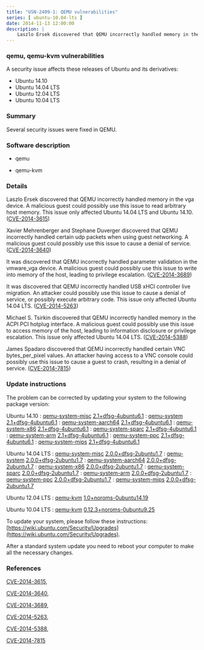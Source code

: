 ```yaml
---
title: "USN-2409-1: QEMU vulnerabilities"
series: [ ubuntu-10.04-lts ]
date: 2014-11-13 12:00:00
description: |
    Laszlo Ersek discovered that QEMU incorrectly handled memory in the vga device. A malicious guest could possibly use this issue to read arbitrary host memory. This issue only affected Ubuntu 14.04 LTS and Ubuntu 14.10. ([CVE-2014-3615](http://people.ubuntu.com/~ubuntu-security/cve/CVE-2014-3615))
--- 
```

 
### qemu, qemu-kvm vulnerabilities

A security issue affects these releases of Ubuntu and its derivatives:

* Ubuntu 14.10
* Ubuntu 14.04 LTS
* Ubuntu 12.04 LTS
* Ubuntu 10.04 LTS

### Summary

Several security issues were fixed in QEMU. 

### Software description

* qemu 

* qemu-kvm 

### Details

Laszlo Ersek discovered that QEMU incorrectly handled memory in the vga device. A malicious guest could possibly use this issue to read arbitrary host memory. This issue only affected Ubuntu 14.04 LTS and Ubuntu 14.10. ([CVE-2014-3615](http://people.ubuntu.com/~ubuntu-security/cve/CVE-2014-3615))

Xavier Mehrenberger and Stephane Duverger discovered that QEMU incorrectly handled certain udp packets when using guest networking. A malicious guest could possibly use this issue to cause a denial of service. ([CVE-2014-3640](http://people.ubuntu.com/~ubuntu-security/cve/CVE-2014-3640))

It was discovered that QEMU incorrectly handled parameter validation in the vmware_vga device. A malicious guest could possibly use this issue to write into memory of the host, leading to privilege escalation. ([CVE-2014-3689](http://people.ubuntu.com/~ubuntu-security/cve/CVE-2014-3689))

It was discovered that QEMU incorrectly handled USB xHCI controller live migration. An attacker could possibly use this issue to cause a denial of service, or possibly execute arbitrary code. This issue only affected Ubuntu 14.04 LTS. ([CVE-2014-5263](http://people.ubuntu.com/~ubuntu-security/cve/CVE-2014-5263))

Michael S. Tsirkin discovered that QEMU incorrectly handled memory in the ACPI PCI hotplug interface. A malicious guest could possibly use this issue to access memory of the host, leading to information disclosure or privilege escalation. This issue only affected Ubuntu 14.04 LTS. ([CVE-2014-5388](http://people.ubuntu.com/~ubuntu-security/cve/CVE-2014-5388))

James Spadaro discovered that QEMU incorrectly handled certain VNC bytes_per_pixel values. An attacker having access to a VNC console could possibly use this issue to cause a guest to crash, resulting in a denial of service. ([CVE-2014-7815](http://people.ubuntu.com/~ubuntu-security/cve/CVE-2014-7815)) 

### Update instructions

The problem can be corrected by updating your system to the following package version:

Ubuntu 14.10
 : [qemu-system-misc](https://launchpad.net/ubuntu/+source/qemu) <span> [2.1+dfsg-4ubuntu6.1](https://launchpad.net/ubuntu/+source/qemu/2.1+dfsg-4ubuntu6.1) </span> 
 : [qemu-system](https://launchpad.net/ubuntu/+source/qemu) <span> [2.1+dfsg-4ubuntu6.1](https://launchpad.net/ubuntu/+source/qemu/2.1+dfsg-4ubuntu6.1) </span> 
 : [qemu-system-aarch64](https://launchpad.net/ubuntu/+source/qemu) <span> [2.1+dfsg-4ubuntu6.1](https://launchpad.net/ubuntu/+source/qemu/2.1+dfsg-4ubuntu6.1) </span> 
 : [qemu-system-x86](https://launchpad.net/ubuntu/+source/qemu) <span> [2.1+dfsg-4ubuntu6.1](https://launchpad.net/ubuntu/+source/qemu/2.1+dfsg-4ubuntu6.1) </span> 
 : [qemu-system-sparc](https://launchpad.net/ubuntu/+source/qemu) <span> [2.1+dfsg-4ubuntu6.1](https://launchpad.net/ubuntu/+source/qemu/2.1+dfsg-4ubuntu6.1) </span> 
 : [qemu-system-arm](https://launchpad.net/ubuntu/+source/qemu) <span> [2.1+dfsg-4ubuntu6.1](https://launchpad.net/ubuntu/+source/qemu/2.1+dfsg-4ubuntu6.1) </span> 
 : [qemu-system-ppc](https://launchpad.net/ubuntu/+source/qemu) <span> [2.1+dfsg-4ubuntu6.1](https://launchpad.net/ubuntu/+source/qemu/2.1+dfsg-4ubuntu6.1) </span> 
 : [qemu-system-mips](https://launchpad.net/ubuntu/+source/qemu) <span> [2.1+dfsg-4ubuntu6.1](https://launchpad.net/ubuntu/+source/qemu/2.1+dfsg-4ubuntu6.1) </span> 

Ubuntu 14.04 LTS
 : [qemu-system-misc](https://launchpad.net/ubuntu/+source/qemu) <span> [2.0.0+dfsg-2ubuntu1.7](https://launchpad.net/ubuntu/+source/qemu/2.0.0+dfsg-2ubuntu1.7) </span> 
 : [qemu-system](https://launchpad.net/ubuntu/+source/qemu) <span> [2.0.0+dfsg-2ubuntu1.7](https://launchpad.net/ubuntu/+source/qemu/2.0.0+dfsg-2ubuntu1.7) </span> 
 : [qemu-system-aarch64](https://launchpad.net/ubuntu/+source/qemu) <span> [2.0.0+dfsg-2ubuntu1.7](https://launchpad.net/ubuntu/+source/qemu/2.0.0+dfsg-2ubuntu1.7) </span> 
 : [qemu-system-x86](https://launchpad.net/ubuntu/+source/qemu) <span> [2.0.0+dfsg-2ubuntu1.7](https://launchpad.net/ubuntu/+source/qemu/2.0.0+dfsg-2ubuntu1.7) </span> 
 : [qemu-system-sparc](https://launchpad.net/ubuntu/+source/qemu) <span> [2.0.0+dfsg-2ubuntu1.7](https://launchpad.net/ubuntu/+source/qemu/2.0.0+dfsg-2ubuntu1.7) </span> 
 : [qemu-system-arm](https://launchpad.net/ubuntu/+source/qemu) <span> [2.0.0+dfsg-2ubuntu1.7](https://launchpad.net/ubuntu/+source/qemu/2.0.0+dfsg-2ubuntu1.7) </span> 
 : [qemu-system-ppc](https://launchpad.net/ubuntu/+source/qemu) <span> [2.0.0+dfsg-2ubuntu1.7](https://launchpad.net/ubuntu/+source/qemu/2.0.0+dfsg-2ubuntu1.7) </span> 
 : [qemu-system-mips](https://launchpad.net/ubuntu/+source/qemu) <span> [2.0.0+dfsg-2ubuntu1.7](https://launchpad.net/ubuntu/+source/qemu/2.0.0+dfsg-2ubuntu1.7) </span> 

Ubuntu 12.04 LTS
 : [qemu-kvm](https://launchpad.net/ubuntu/+source/qemu-kvm) <span> [1.0+noroms-0ubuntu14.19](https://launchpad.net/ubuntu/+source/qemu-kvm/1.0+noroms-0ubuntu14.19) </span> 

Ubuntu 10.04 LTS
 : [qemu-kvm](https://launchpad.net/ubuntu/+source/qemu-kvm) <span> [0.12.3+noroms-0ubuntu9.25](https://launchpad.net/ubuntu/+source/qemu-kvm/0.12.3+noroms-0ubuntu9.25) </span> 

To update your system, please follow these instructions: [https://wiki.ubuntu.com/Security/Upgrades](https://wiki.ubuntu.com/Security/Upgrades).

After a standard system update you need to reboot your computer to make all the necessary changes. 

### References

 [CVE-2014-3615](http://people.ubuntu.com/~ubuntu-security/cve/CVE-2014-3615), 

 [CVE-2014-3640](http://people.ubuntu.com/~ubuntu-security/cve/CVE-2014-3640), 

 [CVE-2014-3689](http://people.ubuntu.com/~ubuntu-security/cve/CVE-2014-3689), 

 [CVE-2014-5263](http://people.ubuntu.com/~ubuntu-security/cve/CVE-2014-5263), 

 [CVE-2014-5388](http://people.ubuntu.com/~ubuntu-security/cve/CVE-2014-5388), 

 [CVE-2014-7815](http://people.ubuntu.com/~ubuntu-security/cve/CVE-2014-7815)
 
